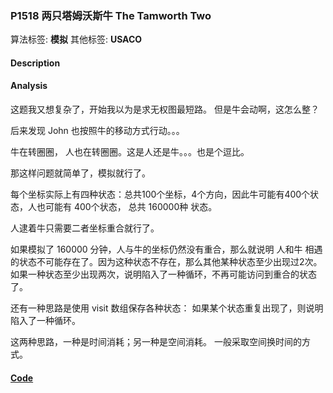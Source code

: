 
### P1518 两只塔姆沃斯牛 The Tamworth Two

算法标签: **模拟**
其他标签: **USACO**

#### Description


#### Analysis

这题我又想复杂了，开始我以为是求无权图最短路。 但是牛会动啊，这怎么整？ 

后来发现 John 也按照牛的移动方式行动。。。

牛在转圈圈， 人也在转圈圈。这是人还是牛。。。也是个逗比。

那这样问题就简单了，模拟就行了。

每个坐标实际上有四种状态：总共100个坐标，4个方向，因此牛可能有400个状态，人也可能有 400个状态， 总共 160000种 状态。

人逮着牛只需要二者坐标重合就行了。

如果模拟了 160000 分钟，人与牛的坐标仍然没有重合，那么就说明 人和牛 相遇的状态不可能存在了。因为这种状态不存在，那么其他某种状态至少出现过2次。 如果一种状态至少出现两次，说明陷入了一种循环，不再可能访问到重合的状态了。

还有一种思路是使用 visit 数组保存各种状态： 如果某个状态重复出现了，则说明陷入了一种循环。

这两种思路，一种是时间消耗；另一种是空间消耗。 一般采取空间换时间的方式。


#### [Code](../../cpp/15/p1518.cpp)


